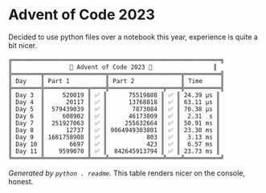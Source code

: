 # Advent of Code 2023 

Decided to use python files over a notebook this year, experience is quite a bit nicer.

```
╔══════════════════════════════════════════════════════════╗
║                🐍 Advent of Code 2023 🐍                 ║
╠════════╦═════════════════╦════════════════════╦══════════╣
║ Day    ║ Part 1          ║ Part 2             ║ Time     ║
╠════════╬════════════╦════╬═══════════════╦════╬══════════╣
║ Day 3  ║     520019 ║ ✅ ║      75519888 ║ ✅ ║ 24.39 μs ║
║ Day 4  ║      20117 ║ ✅ ║      13768818 ║ ✅ ║ 63.11 μs ║
║ Day 5  ║  579439039 ║ ✅ ║       7873084 ║ ✅ ║ 70.38 μs ║
║ Day 6  ║     608902 ║ ✅ ║      46173809 ║ ✅ ║  2.31  s ║
║ Day 7  ║  251927063 ║ ✅ ║     255632664 ║ ✅ ║ 50.91 ms ║
║ Day 8  ║      12737 ║ ✅ ║ 9064949303801 ║ ✅ ║ 23.30 ms ║
║ Day 9  ║ 1681758908 ║ ✅ ║           803 ║ ✅ ║  3.13 ms ║
║ Day 10 ║       6697 ║ ✅ ║           423 ║ ✅ ║  6.57 ms ║
║ Day 11 ║    9599070 ║ ✅ ║  842645913794 ║ ✅ ║ 23.73 ms ║
╚════════╩════════════╩════╩═══════════════╩════╩══════════╝
```


_Generated by `python . readme`._
This table renders nicer on the console, honest.
